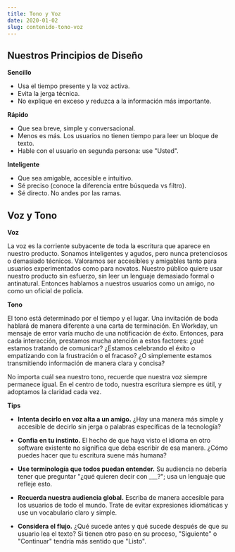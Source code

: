 ```yaml
---
title: Tono y Voz
date: 2020-01-02
slug: contenido-tono-voz
---
```


## Nuestros Principios de Diseño

**Sencillo**

- Usa el tiempo presente y la voz activa.
- Evita la jerga técnica.
- No explique en exceso y reduzca a la información más importante.


**Rápido**

- Que sea breve, simple y conversacional.
- Menos es más. Los usuarios no tienen tiempo para leer un bloque de texto.
- Hable con el usuario en segunda persona: use "Usted".


**Inteligente**

- Que sea amigable, accesible e intuitivo.
- Sé preciso (conoce la diferencia entre búsqueda vs filtro).
- Sé directo. No andes por las ramas.


## Voz y Tono

**Voz**

La voz es la corriente subyacente de toda la escritura que aparece en nuestro producto. Sonamos inteligentes y agudos, pero nunca pretenciosos o demasiado técnicos. Valoramos ser accesibles y amigables tanto para usuarios experimentados como para novatos. Nuestro público quiere usar nuestro producto sin esfuerzo, sin leer un lenguaje demasiado formal o antinatural. Entonces hablamos a nuestros usuarios como un amigo, no como un oficial de policía.

**Tono**

El tono está determinado por el tiempo y el lugar. Una invitación de boda hablará de manera diferente a una carta de terminación. En Workday, un mensaje de error varía mucho de una notificación de éxito. Entonces, para cada interacción, prestamos mucha atención a estos factores: ¿qué estamos tratando de comunicar? ¿Estamos celebrando el éxito o empatizando con la frustración o el fracaso? ¿O simplemente estamos transmitiendo información de manera clara y concisa?

No importa cuál sea nuestro tono, recuerde que nuestra voz siempre permanece igual. En el centro de todo, nuestra escritura siempre es útil, y adoptamos la claridad cada vez.

**Tips**

- **Intenta decirlo en voz alta a un amigo.** ¿Hay una manera más simple y accesible de decirlo sin jerga o palabras específicas de la tecnología?

- **Confia en tu instinto.** El hecho de que haya visto el idioma en otro software existente no significa que deba escribir de esa manera. ¿Cómo puedes hacer que tu escritura suene más humana?

- **Use terminología que todos puedan entender.** Su audiencia no debería tener que preguntar "¿qué quieren decir con ___?"; usa un lenguaje que refleje esto.

- **Recuerda nuestra audiencia global.** Escriba de manera accesible para los usuarios de todo el mundo. Trate de evitar expresiones idiomáticas y use un vocabulario claro y simple.

- **Considera el flujo.** ¿Qué sucede antes y qué sucede después de que su usuario lea el texto? Si tienen otro paso en su proceso, "Siguiente" o "Continuar" tendría más sentido que "Listo".